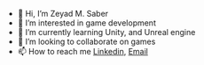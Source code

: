 - 👋 Hi, I’m Zeyad M. Saber
- 👀 I’m interested in game development
- 🌱 I’m currently learning Unity, and Unreal engine
- 💞️ I’m looking to collaborate on games
- 📫 How to reach me [Linkedin](https://www.linkedin.com/in/zeyad-m-saber-69a9491a3), [Email](zeyad.medhat2000@gmail.com)

<!---
GentNW/GentNW is a ✨ special ✨ repository because its `README.md` (this file) appears on your GitHub profile.
You can click the Preview link to take a look at your changes.
--->

